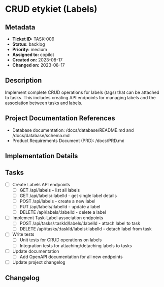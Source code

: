 # CRUD etykiet (Labels)

## Metadata
* **Ticket ID:** TASK-009
* **Status:** backlog
* **Priority:** medium
* **Assigned to:** copilot
* **Created on:** 2023-08-17
* **Changed on:** 2023-08-17

## Description
Implement complete CRUD operations for labels (tags) that can be attached to tasks. This includes creating API endpoints for managing labels and the association between tasks and labels.

## Project Documentation References
* Database documentation: /docs/database/README.md and /docs/database/schema.md
* Product Requirements Document (PRD): /docs/PRD.md

## Implementation Details

## Tasks
- [ ] Create Labels API endpoints
  - [ ] GET /api/labels - list all labels
  - [ ] GET /api/labels/:labelId - get single label details
  - [ ] POST /api/labels - create a new label
  - [ ] PUT /api/labels/:labelId - update a label
  - [ ] DELETE /api/labels/:labelId - delete a label
- [ ] Implement Task-Label association endpoints
  - [ ] POST /api/tasks/:taskId/labels/:labelId - attach label to task
  - [ ] DELETE /api/tasks/:taskId/labels/:labelId - detach label from task
- [ ] Write tests
  - [ ] Unit tests for CRUD operations on labels
  - [ ] Integration tests for attaching/detaching labels to tasks
- [ ] Update documentation
  - [ ] Add OpenAPI documentation for all new endpoints
- [ ] Update project changelog

## Changelog
